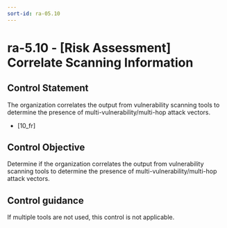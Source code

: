 ```yaml
---
sort-id: ra-05.10
---
```


# ra-5.10 - \[Risk Assessment\] Correlate Scanning Information

## Control Statement

The organization correlates the output from vulnerability scanning tools to determine the presence of multi-vulnerability/multi-hop attack vectors.

- \[10_fr\]

## Control Objective

Determine if the organization correlates the output from vulnerability scanning tools to determine the presence of multi-vulnerability/multi-hop attack vectors.

## Control guidance

If multiple tools are not used, this control is not applicable.
